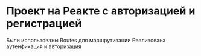 # Проект на Реакте с авторизацией и регистрацией

Были использованы Routes для маршрутизации
Реализована аутенфикация и авторизация

